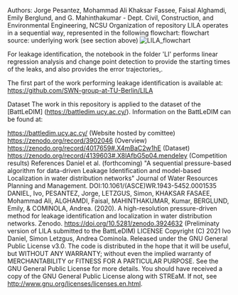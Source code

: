 Authors: 
Jorge Pesantez, Mohammad Ali Khaksar Fassee, Faisal Alghamdi, Emily Berglund, and G. Mahinthakumar - Dept. Civil, Construction, and Environmental Engineering, NCSU
Organization of repository
LILA operates in a sequential way, represented in the following flowchart: flowchart source: underlying work (see section above)
![LILA_flowchart](https://user-images.githubusercontent.com/20780213/151023914-1aa42846-8061-43eb-b36a-06954177153f.png)


For leakage identification, the notebook in the folder 'LI' performs linear regression analysis and change point detection to provide the starting times of the leaks, and also provides the error trajectories,.

The first part of the work performing leakage identification is available at: https://github.com/SWN-group-at-TU-Berlin/LILA

Dataset
The work in this repository is applied to the dataset of the [BattLeDIM] (https://battledim.ucy.ac.cy/). Information on the BattLeDIM can be found at:

https://battledim.ucy.ac.cy/ (Website hosted by comittee)
https://zenodo.org/record/3902046 (Overview)
https://zenodo.org/record/4017659#.X4mBaC2w1hE (Dataset)
https://zenodo.org/record/4139603#.X8lAfbG5p04.mendeley (Competition results)
References
Daniel et al. (forthcoming) "A sequential pressure-based algorithm for data-driven Leakage Identification and model-based Localization in water distribution networks" Journal of Water Resources Planning and Management. DOI:10.1061/(ASCE)WR.1943-5452.0001535
DANIEL, Ivo, PESANTEZ, Jorge, LETZGUS, Simon, KHAKSAR FASAEE, Mohammad Ali, ALGHAMDI, Faisal, MAHINTHAKUMAR, Kumar, BERGLUND, Emily, & COMINOLA, Andrea. (2020). A high-resolution pressure-driven method for leakage identification and localization in water distribution networks. Zenodo. https://doi.org/10.5281/zenodo.3924632 (Preliminaty version of LILA submitted to the BattLeDIM)
LICENSE
Copyright (C) 2021 Ivo Daniel, Simon Letzgus, Andrea Cominola. Released under the GNU General Public License v3.0. The code is distributed in the hope that it will be useful, but WITHOUT ANY WARRANTY; without even the implied warranty of MERCHANTABILITY or FITNESS FOR A PARTICULAR PURPOSE. See the GNU General Public License for more details. You should have received a copy of the GNU General Public License along with STREaM. If not, see http://www.gnu.org/licenses/licenses.en.html.

